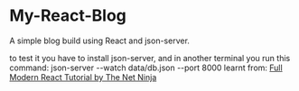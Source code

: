 # My-React-Blog
A simple blog build using React and json-server. 

to test it you have to install json-server,
and in another terminal you run this command: json-server --watch data/db.json --port 8000
learnt from: [Full Modern React Tutorial by The Net Ninja](https://www.youtube.com/playlist?list=PL4cUxeGkcC9gZD-Tvwfod2gaISzfRiP9d)
